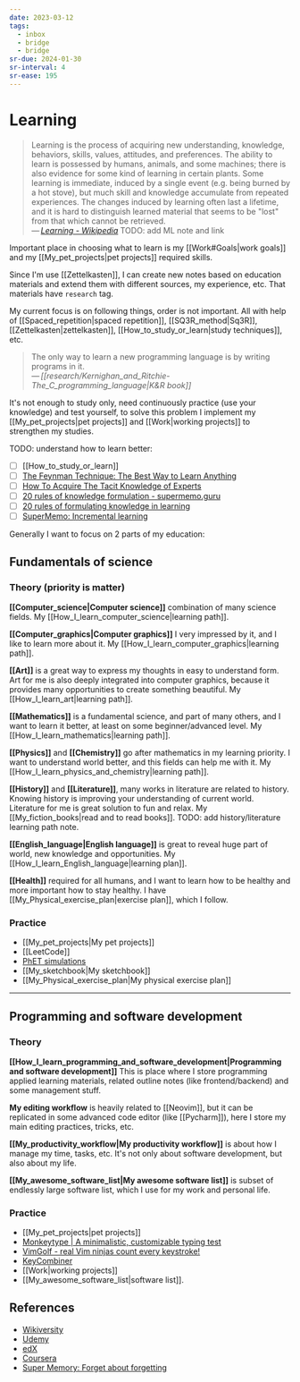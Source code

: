 ```yaml
---
date: 2023-03-12
tags:
  - inbox
  - bridge
  - bridge
sr-due: 2024-01-30
sr-interval: 4
sr-ease: 195
---
```


# Learning

> Learning is the process of acquiring new understanding, knowledge, behaviors,
> skills, values, attitudes, and preferences. The ability to learn is possessed
> by humans, animals, and some machines; there is also evidence for some kind of
> learning in certain plants. Some learning is immediate, induced by a single
> event (e.g. being burned by a hot stove), but much skill and knowledge
> accumulate from repeated experiences. The changes induced by learning often
> last a lifetime, and it is hard to distinguish learned material that seems to
> be "lost" from that which cannot be retrieved.\
> — <cite>[Learning - Wikipedia](https://en.wikipedia.org/wiki/Learning)</cite>
TODO: add ML note and link

Important place in choosing what to learn is my [[Work#Goals|work goals]]
and my [[My_pet_projects|pet projects]] required skills.

Since I'm use [[Zettelkasten]], I can create new notes based on education
materials and extend them with different sources, my experience, etc. That
materials have `research` tag.

My current focus is on following things, order is not important. All with help
of [[Spaced_repetition|spaced repetition]], [[SQ3R_method|Sq3R]],
[[Zettelkasten|zettelkasten]], [[How_to_study_or_learn|study techniques]], etc.

> The only way to learn a new programming language is by writing programs
> in it.\
> — <cite>[[research/Kernighan_and_Ritchie-The_C_programming_language|K&R book]]</cite>

It's not enough to study only, need continuously practice (use your knowledge)
and test yourself, to solve this problem I implement my [[My_pet_projects|pet
projects]] and [[Work|working projects]] to strengthen my studies.


TODO: understand how to learn better:
- [ ] [[How_to_study_or_learn]]
- [ ] [The Feynman Technique: The Best Way to Learn Anything](https://fs.blog/feynman-technique/)
- [ ] [How To Acquire The Tacit Knowledge of Experts](https://commoncog.com/how-to-learn-tacit-knowledge/)
- [ ] [20 rules of knowledge formulation - supermemo.guru](https://supermemo.guru/wiki/20_rules_of_knowledge_formulation)
- [ ] [20 rules of formulating knowledge in learning](https://super-memory.com/articles/20rules.htm)
- [ ] [SuperMemo: Incremental learning](https://www.super-memory.com/help/il.htm)

Generally I want to focus on 2 parts of my education:


## Fundamentals of science

### Theory (priority is matter)

**[[Computer_science|Computer science]]** combination of many science fields.
My [[How_I_learn_computer_science|learning path]].

**[[Computer_graphics|Computer graphics]]** I very impressed by it, and I like
to learn more about it. My [[How_I_learn_computer_graphics|learning path]].

**[[Art]]** is a great way to express my thoughts in easy to understand form.
Art for me is also deeply integrated into computer graphics, because it provides
many opportunities to create something beautiful.
My [[How_I_learn_art|learning path]].

**[[Mathematics]]** is a fundamental science, and part of many others, and I
want to learn it better, at least on some beginner/advanced level.
My [[How_I_learn_mathematics|learning path]].

**[[Physics]]** and **[[Chemistry]]** go after mathematics in my learning
priority. I want to understand world better, and this fields can help me with
it. My [[How_I_learn_physics_and_chemistry|learning path]].

**[[History]]** and **[[Literature]]**, many works in literature are related to
history. Knowing history is improving your understanding of current world.
Literature for me is great solution to fun and relax. My
[[My_fiction_books|read and to read books]].
TODO: add history/literature learning path note.

**[[English_language|English language]]** is great to reveal huge part of
world, new knowledge and opportunities. My
[[How_I_learn_English_language|learning plan]].

**[[Health]]** required for all humans, and I want to learn how to be healthy
and more important how to stay healthy. I have
[[My_Physical_exercise_plan|exercise plan]], which I follow.

### Practice

- [[My_pet_projects|My pet projects]]
- [[LeetCode]]
- [PhET simulations](https://phet.colorado.edu/)
- [[My_sketchbook|My sketchbook]]
- [[My_Physical_exercise_plan|My physical exercise plan]]

---

## Programming and software development

### Theory

**[[How_I_learn_programming_and_software_development|Programming and software development]]**
This is place where I store programming applied learning materials, related
outline notes (like frontend/backend) and some management stuff.

**My editing workflow** is heavily related to [[Neovim]], but it can be
replicated in some advanced code editor (like [[Pycharm]]), here I store my main
editing practices, tricks, etc.

**[[My_productivity_workflow|My productivity workflow]]** is about how I manage
my time, tasks, etc. It's not only about software development, but also about my life.

**[[My_awesome_software_list|My awesome software list]]** is subset of endlessly
large software list, which I use for my work and personal life.

### Practice

- [[My_pet_projects|pet projects]]
- [Monkeytype | A minimalistic, customizable typing test](https://monkeytype.com/)
- [VimGolf - real Vim ninjas count every keystroke!](https://www.vimgolf.com/)
- [KeyCombiner](https://keycombiner.com/)
- [[Work|working projects]]
- [[My_awesome_software_list|software list]].

## References

- [Wikiversity](https://www.wikiversity.org/)
- [Udemy](https://www.udemy.com/)
- [edX](https://www.edx.org/)
- [Coursera](https://www.coursera.org/)
- [Super Memory: Forget about forgetting](https://www.super-memory.com/)

